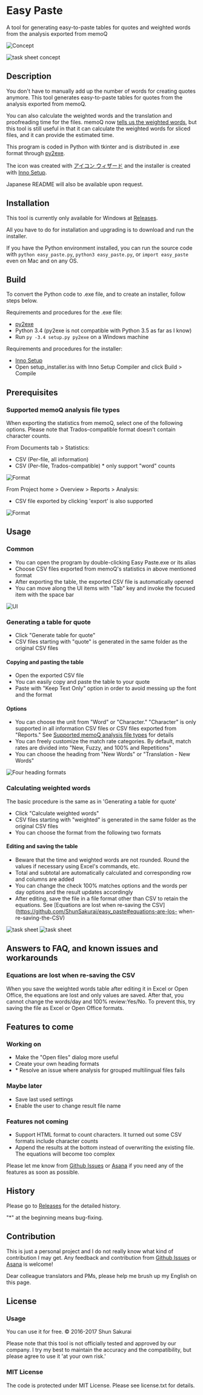 # Easy Paste
A tool for generating easy-to-paste tables for quotes and weighted words from the analysis exported from memoQ

![Concept](https://raw.github.com/wiki/ShunSakurai/easy_paste/easy_paste_concept.png)

![task sheet concept](https://raw.github.com/wiki/ShunSakurai/easy_paste/easy_paste_task_sheet_concept.png)

## Description
You don't have to manually add up the number of words for creating quotes anymore. This tool generates easy-to-paste tables for quotes from the analysis exported from memoQ.

You can also calculate the weighted words and the translation and proofreading time for the files. memoQ now [tells us the weighted words](https://www.memoq.com/memoq-build-june), but this tool is still useful in that it can calculate the weighted words for sliced files, and it can provide the estimated time.

This program is coded in Python with tkinter and is distributed in .exe format through [py2exe](http://www.py2exe.org/).

The icon was created with [アイコン ウィザード](http://freewareplace.web.fc2.com/) and the installer is created with [Inno Setup](http://www.jrsoftware.org/isdl.php).

Japanese README will also be available upon request.

## Installation
This tool is currently only available for Windows at [Releases](https://github.com/ShunSakurai/easy_paste/releases).

All you have to do for installation and upgrading is to download and run the installer.

If you have the Python environment installed, you can run the source code with `python easy_paste.py`, `python3 easy_paste.py`, or `import easy_paste` even on Mac and on any OS.

## Build
To convert the Python code to .exe file, and to create an installer, follow steps below.

Requirements and procedures for the .exe file:

- [py2exe](http://www.py2exe.org/)
- Python 3.4 (py2exe is not compatible with Python 3.5 as far as I know)
- Run `py -3.4 setup.py py2exe` on a Windows machine

Requirements and procedures for the installer:

- [Inno Setup](http://www.jrsoftware.org/isdl.php)
- Open setup_installer.iss with Inno Setup Compiler and click Build > Compile

## Prerequisites
### Supported memoQ analysis file types
When exporting the statistics from memoQ, select one of the following options. Please note that Trados-compatible format doesn't contain character counts.

From Documents tab > Statistics:
- CSV (Per-file, all information)
- CSV (Per-file, Trados-compatible) * only support "word" counts

![Format](https://raw.github.com/wiki/ShunSakurai/easy_paste/easy_paste_format.png)

From Project home > Overview > Reports > Analysis:
- CSV file exported by clicking 'export' is also supported

![Format](https://raw.github.com/wiki/ShunSakurai/easy_paste/easy_paste_format2.png)

## Usage
### Common
- You can open the program by double-clicking Easy Paste.exe or its alias
- Choose CSV files exported from memoQ's statistics in above mentioned format
- After exporting the table, the exported CSV file is automatically opened
- You can move along the UI items with "Tab" key and invoke the focused item with the space bar

![UI](https://raw.github.com/wiki/ShunSakurai/easy_paste/easy_paste_ui.png)

### Generating a table for quote
- Click "Generate table for quote"
- CSV files starting with "quote" is generated in the same folder as the original CSV files

#### Copying and pasting the table
- Open the exported CSV file
- You can easily copy and paste the table to your quote
- Paste with "Keep Text Only" option in order to avoid messing up the font and the format

#### Options
- You can choose the unit from "Word" or "Character." "Character" is only supported in all information CSV files or CSV files exported from "Reports." See [Supported memoQ analysis file types](https://github.com/ShunSakurai/easy_paste#supported-memoq-analysis-file-types) for details
- You can freely customize the match rate categories. By default, match rates are divided into "New, Fuzzy, and 100% and Repetitions"
- You can choose the heading from "New Words" or "Translation -  New Words"

![Four heading formats](https://raw.github.com/wiki/ShunSakurai/easy_paste/easy_paste_heading.png)

### Calculating weighted words
The basic procedure is the same as in 'Generating a table for quote'

- Click "Calculate weighted words"
- CSV files starting with "weighted" is generated in the same folder as the original CSV files
- You can choose the format from the following two formats

#### Editing and saving the table
- Beware that the time and weighted words are not rounded. Round the values if necessary using Excel's commands, etc.
- Total and subtotal are automatically calculated and corresponding row and columns are added
- You can change the check 100% matches options and the words per day options and the result updates accordingly
- After editing, save the file in a file format other than CSV to retain the equations. See [Equations are lost when re-saving the CSV](https://github.com/ShunSakurai/easy_paste#equations-are-los- when-re-saving-the-CSV)

![task sheet](https://raw.github.com/wiki/ShunSakurai/easy_paste/easy_paste_task_sheet.png)
![task sheet](https://raw.github.com/wiki/ShunSakurai/easy_paste/easy_paste_task_sheet2.png)

## Answers to FAQ, and known issues and workarounds
### Equations are lost when re-saving the CSV
When you save the weighted words table after editing it in Excel or Open Office, the equations are lost and only values are saved. After that, you cannot change the words/day and 100% review:Yes/No. To prevent this, try saving the file as Excel or Open Office formats.

## Features to come
### Working on
- Make the "Open files" dialog more useful
- Create your own heading formats
- \* Resolve an issue where analysis for grouped multilingual files fails

### Maybe later
- Save last used settings
- Enable the user to change result file name

### Features not coming
- Support HTML format to count characters. It turned out some CSV formats include character counts
- Append the results at the bottom instead of overwriting the existing file. The equations will become too complex

Please let me know from [Github Issues](https://github.com/ShunSakurai/easy_paste/issues) or [Asana](https://app.asana.com/0/264050103803746/list) if you need any of the features as soon as possible.

## History
Please go to [Releases](https://github.com/ShunSakurai/easy_paste/releases) for the detailed history.

"*" at the beginning means bug-fixing.

## Contribution
This is just a personal project and I do not really know what kind of contribution I may get. Any feedback and contribution from [Github Issues](https://github.com/ShunSakurai/easy_paste/issues) or [Asana](https://app.asana.com/0/264050103803746/list) is welcome!

Dear colleague translators and PMs, please help me brush up my English on this page.

## License
### Usage
You can use it for free.
© 2016-2017 Shun Sakurai

Please note that this tool is not officially tested and approved by our company. I try my best to maintain the accuracy and the compatibility, but please agree to use it 'at your own risk.'

### MIT License
The code is protected under MIT License. Please see license.txt for details.
